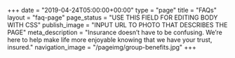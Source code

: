 +++
date = "2019-04-24T05:00:00+00:00"
type = "page"
title = "FAQs"
layout = "faq-page"
page_status = "USE THIS FIELD FOR EDITING BODY WITH CSS"
publish_image = "INPUT URL TO PHOTO THAT DESCRIBES THE PAGE"
meta_description = "Insurance doesn’t have to be confusing. We’re here to help make life more enjoyable knowing that we have your trust, insured."
navigation_image = "/pageimg/group-benefits.jpg"
+++